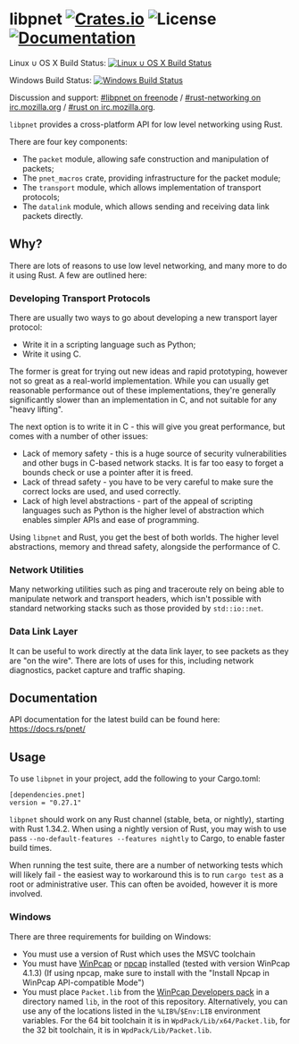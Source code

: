# libpnet [![Crates.io](https://img.shields.io/crates/v/pnet.svg)](https://crates.io/crates/pnet) ![License](https://img.shields.io/crates/l/pnet.svg) [![Documentation](https://docs.rs/pnet/badge.svg)](https://docs.rs/pnet/)

Linux ∪ OS X Build Status: [![Linux ∪ OS X Build Status](https://travis-ci.org/libpnet/libpnet.svg?branch=master)](https://travis-ci.org/libpnet/libpnet)

Windows Build Status: [![Windows Build Status](https://ci.appveyor.com/api/projects/status/9gq1dekigj03u1ym/branch/master?svg=true)](https://ci.appveyor.com/project/mrmonday/libpnet)

Discussion and support: [#libpnet on freenode](http://webchat.freenode.net/?channels=%23libpnet) /
[#rust-networking on irc.mozilla.org](http://chat.mibbit.com/?server=irc.mozilla.org&channel=%23rust-networking) /
[#rust on irc.mozilla.org](http://chat.mibbit.com/?server=irc.mozilla.org&channel=%23rust).

`libpnet` provides a cross-platform API for low level networking using Rust.

There are four key components:

 * The `packet` module, allowing safe construction and manipulation of packets;
 * The `pnet_macros` crate, providing infrastructure for the packet module;
 * The `transport` module, which allows implementation of transport protocols;
 * The `datalink` module, which allows sending and receiving data link packets directly.

## Why?

There are lots of reasons to use low level networking, and many more to do it using Rust. A few are
outlined here:

### Developing Transport Protocols

There are usually two ways to go about developing a new transport layer protocol:

 * Write it in a scripting language such as Python;
 * Write it using C.

The former is great for trying out new ideas and rapid prototyping, however not so great as a
real-world implementation. While you can usually get reasonable performance out of these
implementations, they're generally significantly slower than an implementation in C, and not
suitable for any "heavy lifting".

The next option is to write it in C - this will give you great performance, but comes with a number
of other issues:

 * Lack of memory safety - this is a huge source of security vulnerabilities and other bugs in
   C-based network stacks. It is far too easy to forget a bounds check or use a pointer after it is
   freed.
 * Lack of thread safety - you have to be very careful to make sure the correct locks are used, and
   used correctly.
 * Lack of high level abstractions - part of the appeal of scripting languages such as Python is
   the higher level of abstraction which enables simpler APIs and ease of programming.

Using `libpnet` and Rust, you get the best of both worlds. The higher level abstractions, memory
and thread safety, alongside the performance of C.

### Network Utilities

Many networking utilities such as ping and traceroute rely on being able to manipulate network and
transport headers, which isn't possible with standard networking stacks such as those provided by
`std::io::net`.

### Data Link Layer

It can be useful to work directly at the data link layer, to see packets as they are "on the wire".
There are lots of uses for this, including network diagnostics, packet capture and traffic shaping.

## Documentation

API documentation for the latest build can be found here: https://docs.rs/pnet/

## Usage

To use `libpnet` in your project, add the following to your Cargo.toml:

```
[dependencies.pnet]
version = "0.27.1"
```

`libpnet` should work on any Rust channel (stable, beta, or nightly), starting
with Rust 1.34.2. When using a nightly version of Rust, you may wish to use pass
`--no-default-features --features nightly` to Cargo, to enable faster build
times.

When running the test suite, there are a number of networking tests which will
likely fail - the easiest way to workaround this is to run `cargo test` as a
root or administrative user. This can often be avoided, however it is more
involved.

### Windows

There are three requirements for building on Windows:

 * You must use a version of Rust which uses the MSVC toolchain
 * You must have [WinPcap](https://www.winpcap.org/) or [npcap](https://nmap.org/npcap/) installed
   (tested with version WinPcap 4.1.3) (If using npcap, make sure to install with the "Install Npcap in WinPcap API-compatible Mode")
 * You must place `Packet.lib` from the [WinPcap Developers pack](https://www.winpcap.org/devel.htm)
   in a directory named `lib`, in the root of this repository. Alternatively, you can use any of the
   locations listed in the `%LIB%`/`$Env:LIB` environment variables. For the 64 bit toolchain it is
   in `WpdPack/Lib/x64/Packet.lib`, for the 32 bit toolchain, it is in `WpdPack/Lib/Packet.lib`.
